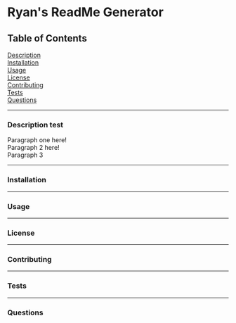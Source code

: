 # Ryan's ReadMe Generator  

## Table of Contents  

[Description](#Description)  
[Installation](#Installation)  
[Usage](#Usage)  
[License](#License)  
[Contributing](#Contributing)  
[Tests](#Tests)  
[Questions](#Questions)  

---
<a name="Description"></a>  
### Description test 

Paragraph one here!  
Paragraph 2 here!  
Paragraph 3  

---
<a name="Installation"></a>
### Installation

---
<a name="Usage"></a>
### Usage

---
<a name="License"></a>
### License

---
<a name="Contributing"></a>
### Contributing

---
<a name="Tests"></a>
### Tests

---
<a name="Questions"></a>
### Questions

